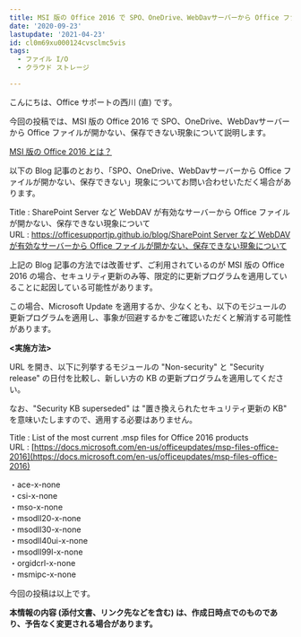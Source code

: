 ```yaml
---
title: MSI 版の Office 2016 で SPO、OneDrive、WebDavサーバーから Office ファイルが開かない、保存できない現象について
date: '2020-09-23'
lastupdate: '2021-04-23'
id: cl0m69xu000124cvsclmc5vis
tags:
  - ファイル I/O
  - クラウド ストレージ

---
```


こんにちは、Office サポートの西川 (直) です。

今回の投稿では、MSI 版の Office 2016 で SPO、OneDrive、WebDavサーバーから Office ファイルが開かない、保存できない現象について説明します。

[MSI 版の Office 2016 とは？](https://officesupportjp.github.io/blog/%E3%82%AF%E3%82%A4%E3%83%83%E3%82%AF%E5%AE%9F%E8%A1%8C%E5%BD%A2%E5%BC%8F%20(C2R)%20%E3%81%A8%20Windows%20%E3%82%A4%E3%83%B3%E3%82%B9%E3%83%88%E3%83%BC%E3%83%A9%E3%83%BC%E5%BD%A2%E5%BC%8F%20(MSI)%20%E3%82%92%E8%A6%8B%E5%88%86%E3%81%91%E3%82%8B%E6%96%B9%E6%B3%95/)

以下の Blog 記事のとおり、「SPO、OneDrive、WebDavサーバーから Office ファイルが開かない、保存できない」現象についてお問い合わせいただく場合があります。

Title : SharePoint Server など WebDAV が有効なサーバーから Office ファイルが開かない、保存できない現象について  
URL : [https://officesupportjp.github.io/blog/SharePoint Server など WebDAV が有効なサーバーから Office ファイルが開かない、保存できない現象について](https://officesupportjp.github.io/blog/SharePoint%20Server%20%E3%81%AA%E3%81%A9%20WebDAV%20%E3%81%8C%E6%9C%89%E5%8A%B9%E3%81%AA%E3%82%B5%E3%83%BC%E3%83%90%E3%83%BC%E3%81%8B%E3%82%89%20Office%20%E3%83%95%E3%82%A1%E3%82%A4%E3%83%AB%E3%81%8C%E9%96%8B%E3%81%8B%E3%81%AA%E3%81%84%E3%80%81%E4%BF%9D%E5%AD%98%E3%81%A7%E3%81%8D%E3%81%AA%E3%81%84%E7%8F%BE%E8%B1%A1%E3%81%AB%E3%81%A4%E3%81%84%E3%81%A6/)  

上記の Blog 記事の方法では改善せず、ご利用されているのが MSI 版の Office 2016 の場合、セキュリティ更新のみ等、限定的に更新プログラムを適用していることに起因している可能性があります。

この場合、Microsoft Update を適用するか、少なくとも、以下のモジュールの更新プログラムを適用し、事象が回避するかをご確認いただくと解消する可能性があります。

**<実施方法>**

URL を開き、以下に列挙するモジュールの "Non-security" と "Security release" の日付を比較し、新しい方の KB の更新プログラムを適用してください。

なお、"Security KB superseded" は "置き換えられたセキュリティ更新の KB" を意味いたしますので、適用する必要はありません。

Title : List of the most current .msp files for Office 2016 products  
URL : [https://docs.microsoft.com/en-us/officeupdates/msp-files-office-2016](https://docs.microsoft.com/en-us/officeupdates/msp-files-office-2016)

・ace-x-none  
・csi-x-none  
・mso-x-none  
・msodll20-x-none  
・msodll30-x-none  
・msodll40ui-x-none  
・msodll99l-x-none  
・orgidcrl-x-none  
・msmipc-x-none

今回の投稿は以上です。  
  
**本情報の内容 (添付文書、リンク先などを含む) は、作成日時点でのものであり、予告なく変更される場合があります。**